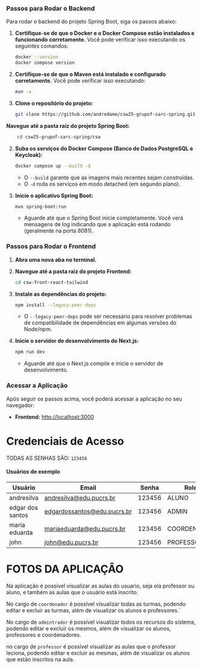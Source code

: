  ### Passos para Rodar o Backend
Para rodar o backend do projeto Spring Boot, siga os passos abaixo: 
1.  **Certifique-se de que o Docker e o Docker Compose estão instalados e funcionando corretamente.** Você pode verificar isso executando os seguintes comandos:
    ```bash
    docker --version
    docker compose version
    ```
2.  **Certifique-se de que o Maven está instalado e configurado corretamente.** Você pode verificar isso executando:
    ```bash
    mvn -v
    ```
3.  **Clone o repositório do projeto:**
    ```bash
    git clone https://github.com/andredame/csw25-grupof-sarc-spring.git
    ```

 **Navegue até a pasta raiz do projeto Spring Boot:**
```bash
    cd csw25-grupof-sarc-spring/csw
```

2.  **Suba os serviços do Docker Compose (Banco de Dados PostgreSQL e Keycloak):**
    ```bash
    docker compose up --build -d
    ```
    * O `--build` garante que as imagens mais recentes sejam construídas.
    * O `-d` roda os serviços em modo detached (em segundo plano).

3.  **Inicie o aplicativo Spring Boot:**
    ```bash
    mvn spring-boot:run
    ```
    * Aguarde até que o Spring Boot inicie completamente. Você verá mensagens de log indicando que a aplicação está rodando (geralmente na porta 8081).


### Passos para Rodar o Frontend

1.  **Abra uma nova aba no terminal.**
2.  **Navegue até a pasta raiz do projeto Frontend:**
    ```bash
    cd csw-front-react-tailwind
    ```

3.  **Instale as dependências do projeto:**
    ```bash
    npm install --legacy-peer-deps
    ```
    * O `--legacy-peer-deps` pode ser necessário para resolver problemas de compatibilidade de dependências em algumas versões do Node/npm.

4.  **Inicie o servidor de desenvolvimento do Next.js:**
    ```bash
    npm run dev
    ```
    * Aguarde até que o Next.js compile e inicie o servidor de desenvolvimento.

### Acessar a Aplicação
Após seguir os passos acima, você poderá acessar a aplicação no seu navegador:
- **Frontend:** [http://localhost:3000](http://localhost:3000)


# Credenciais de Acesso
TODAS AS SENHAS SÃO: `123456`

#### Usuários de exemplo

| Usuário         | Email                        | Senha   | Role        |
|-----------------|------------------------------|---------|-------------|
| andresilva      | andresilva@edu.pucrs.br      | 123456  | ALUNO       |
| edgar dos santos| edgardossantos@edu.pucrs.br  | 123456  | ADMIN       |
| maria eduarda   | mariaeduarda@edu.pucrs.br    | 123456  | COORDENADOR |
| john            | john@edu.pucrs.br            | 123456  | PROFESSOR   |



# FOTOS DA APLICAÇÂO 
Na aplicação é possivel visualizar as aulas do usuario, seja ela professor ou aluno, e também as aulas que o usuário está inscrito.

No cargo de ``coordenador`` é possível visualizar todas as turmas, podendo editar e excluir as turmas, além de visualizar os alunos e professores.`

No cargo de ``admintrador`` é possível visualizar todos os recursos do sistema, podendo editar e excluir os mesmos, além de visualizar os alunos, professores e coordenadores.

no cargo de ``professor`` é possível visualizar as aulas que o professor leciona, podendo editar e excluir as mesmas, além de visualizar os alunos que estão inscritos na aula.
